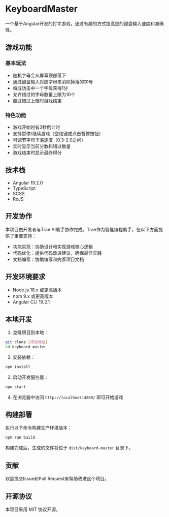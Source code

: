 # KeyboardMaster

一个基于Angular开发的打字游戏，通过有趣的方式提高您的键盘输入速度和准确性。

## 游戏功能

### 基本玩法
- 随机字母会从屏幕顶部落下
- 通过键盘输入对应字母来消除掉落的字母
- 每成功击中一个字母获得1分
- 允许错过的字母数量上限为10个
- 超过错过上限时游戏结束

### 特色功能
- 游戏开始时有3秒倒计时
- 支持暂停/继续游戏（空格键或点击暂停按钮）
- 可调节字母下落速度（0.3-2.0之间）
- 实时显示当前分数和错过数量
- 游戏结束时显示最终得分

## 技术栈

- Angular 19.2.0
- TypeScript
- SCSS
- RxJS

## 开发协作

本项目由开发者与Trae AI助手协作完成。Trae作为智能编程助手，在以下方面提供了重要支持：

- 功能实现：协助设计和实现游戏核心逻辑
- 代码优化：提供代码改进建议，确保最佳实践
- 文档编写：协助编写和完善项目文档

## 开发环境要求

- Node.js 18.x 或更高版本
- npm 9.x 或更高版本
- Angular CLI 19.2.1

## 本地开发

1. 克隆项目到本地：
```bash
git clone [项目地址]
cd keyboard-master
```

2. 安装依赖：
```bash
npm install
```

3. 启动开发服务器：
```bash
npm start
```

4. 在浏览器中访问 `http://localhost:4200/` 即可开始游戏

## 构建部署

执行以下命令构建生产环境版本：
```bash
npm run build
```

构建完成后，生成的文件将位于 `dist/keyboard-master` 目录下。

## 贡献

欢迎提交Issue和Pull Request来帮助改进这个项目。

## 开源协议

本项目采用 MIT 协议开源。
